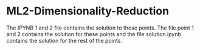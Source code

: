 # ML2-Dimensionality-Reduction

The IPYNB 1 and 2 file contains the solution to these points. The file point 1 and 2 contains the solution for these points and the file solution.ipynb contains the solution for the rest of the points.
